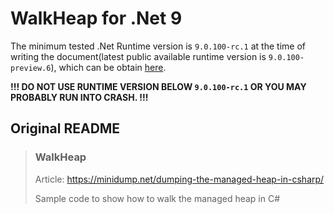 # WalkHeap for .Net 9

The minimum tested .Net Runtime version is ``9.0.100-rc.1`` at the time of writing the document(latest public available runtime version is ``9.0.100-preview.6``), which can be obtain [here](https://github.com/dotnet/sdk/blob/main/documentation/package-table.md).

**!!! DO NOT USE RUNTIME VERSION BELOW ``9.0.100-rc.1`` OR YOU MAY PROBABLY RUN INTO CRASH. !!!**

## Original README
>### WalkHeap
>
> Article: https://minidump.net/dumping-the-managed-heap-in-csharp/
>
> Sample code to show how to walk the managed heap in C#